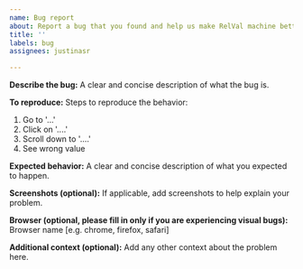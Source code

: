 ```yaml
---
name: Bug report
about: Report a bug that you found and help us make RelVal machine better
title: ''
labels: bug
assignees: justinasr

---
```


**Describe the bug:**
A clear and concise description of what the bug is.

**To reproduce:**
Steps to reproduce the behavior:
1. Go to '...'
2. Click on '....'
3. Scroll down to '....'
4. See wrong value

**Expected behavior:**
A clear and concise description of what you expected to happen.

**Screenshots (optional):**
If applicable, add screenshots to help explain your problem.

**Browser (optional, please fill in only if you are experiencing visual bugs):**
Browser name [e.g. chrome, firefox, safari]

**Additional context (optional):**
Add any other context about the problem here.
